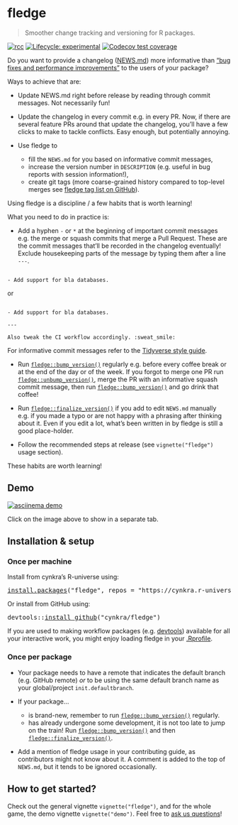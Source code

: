 <!-- README.md is generated from README.Rmd. Please edit that file -->

# fledge

> Smoother change tracking and versioning for R packages.

<!-- badges: start -->

[![rcc](https://github.com/cynkra/fledge/workflows/rcc/badge.svg)](https://github.com/cynkra/fledge/actions) [![Lifecycle: experimental](https://img.shields.io/badge/lifecycle-experimental-orange.svg)](https://lifecycle.r-lib.org/articles/stages.html#experimental) [![Codecov test coverage](https://codecov.io/gh/cynkra/fledge/branch/main/graph/badge.svg)](https://app.codecov.io/gh/cynkra/fledge?branch=main)

<!-- badges: end -->

Do you want to provide a changelog ([NEWS.md](https://blog.r-hub.io/2020/05/08/pkg-news/#why-write-the-changelog-as-newsmd)) more informative than [“bug fixes and performance improvements”](https://twitter.com/EmilyKager/status/1413628436984188933) to the users of your package?

Ways to achieve that are:

- Update NEWS.md right before release by reading through commit messages. Not necessarily fun!

- Update the changelog in every commit e.g. in every PR. Now, if there are several feature PRs around that update the changelog, you’ll have a few clicks to make to tackle conflicts. Easy enough, but potentially annoying.

- Use fledge to

  - fill the `NEWS.md` for you based on informative commit messages,
  - increase the version number in `DESCRIPTION` (e.g. useful in bug reports with session information!),
  - create git tags (more coarse-grained history compared to top-level merges see [fledge tag list on GitHub](https://github.com/cynkra/fledge/tags)).

Using fledge is a discipline / a few habits that is worth learning!

What you need to do in practice is:

- Add a hyphen `-` or `*` at the beginning of important commit messages e.g. the merge or squash commits that merge a Pull Request. These are the commit messages that’ll be recorded in the changelog eventually! Exclude housekeeping parts of the message by typing them after a line `---`.

``` text

- Add support for bla databases.
```

or

``` text

- Add support for bla databases.

---

Also tweak the CI workflow accordingly. :sweat_smile:
```

For informative commit messages refer to the [Tidyverse style guide](https://style.tidyverse.org/news.html).

- Run [`fledge::bump_version()`](https://rdrr.io/pkg/fledge/man/bump_version.html) regularly e.g. before every coffee break or at the end of the day or of the week. If you forgot to merge one PR run [`fledge::unbump_version()`](https://rdrr.io/pkg/fledge/man/unbump_version.html), merge the PR with an informative squash commit message, then run [`fledge::bump_version()`](https://rdrr.io/pkg/fledge/man/bump_version.html) and go drink that coffee!

- Run [`fledge::finalize_version()`](https://rdrr.io/pkg/fledge/man/finalize_version.html) if you add to edit `NEWS.md` manually e.g. if you made a typo or are not happy with a phrasing after thinking about it. Even if you edit a lot, what’s been written in by fledge is still a good place-holder.

- Follow the recommended steps at release (see `vignette("fledge")` usage section).

These habits are worth learning!

## Demo

[![asciinema demo](https://github.com/cynkra/fledge/raw/main/readme/demo.gif)](https://asciinema.org/a/173876)

Click on the image above to show in a separate tab.

## Installation & setup

### Once per machine

Install from cynkra’s R-universe using:

<pre class='chroma'>
<span><span class='nf'><a href='https://rdrr.io/r/utils/install.packages.html'>install.packages</a></span><span class='o'>(</span><span class='s'>"fledge"</span>, repos <span class='o'>=</span> <span class='s'>"https://cynkra.r-universe.dev"</span><span class='o'>)</span></span></pre>

Or install from GitHub using:

<pre class='chroma'>
<span><span class='nf'>devtools</span><span class='nf'>::</span><span class='nf'><a href='https://rdrr.io/pkg/remotes/man/install_github.html'>install_github</a></span><span class='o'>(</span><span class='s'>"cynkra/fledge"</span><span class='o'>)</span></span></pre>

If you are used to making workflow packages (e.g. [devtools](https://usethis.r-lib.org/articles/articles/usethis-setup.html#use-usethis-or-devtools-in-interactive-work)) available for all your interactive work, you might enjoy loading fledge in your [.Rprofile](https://rstats.wtf/r-startup.html#rprofile).

### Once per package

- Your package needs to have a remote that indicates the default branch (e.g. GitHub remote) *or* to be using the same default branch name as your global/project `init.defaultbranch`.

- If your package…

  - is brand-new, remember to run [`fledge::bump_version()`](https://rdrr.io/pkg/fledge/man/bump_version.html) regularly.
  - has already undergone some development, it is not too late to jump on the train! Run [`fledge::bump_version()`](https://rdrr.io/pkg/fledge/man/bump_version.html) and then [`fledge::finalize_version()`](https://rdrr.io/pkg/fledge/man/finalize_version.html).

- Add a mention of fledge usage in your contributing guide, as contributors might not know about it. A comment is added to the top of `NEWS.md`, but it tends to be ignored occasionally.

## How to get started?

Check out the general vignette `vignette("fledge")`, and for the whole game, the demo vignette `vignette("demo")`. Feel free to [ask us questions](https://github.com/cynkra/fledge/discussions)!
